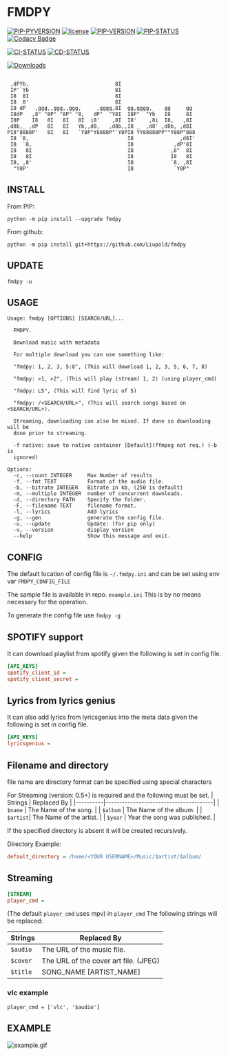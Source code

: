 # FMDPY

[![PIP-PYVERSION](https://img.shields.io/pypi/pyversions/fmdpy)](https://pypi.org/project/fmdpy/)
[![license](https://img.shields.io/github/license/liupold/fmdpy.svg)](https://github.com/liupold/fmdpy/blob/master/LICENSE)
[![PIP-VERSION](https://img.shields.io/pypi/v/fmdpy.svg)](https://pypi.org/project/fmdpy/)
[![PIP-STATUS](https://img.shields.io/pypi/status/fmdpy)](https://pypi.org/project/fmdpy/)
[![Codacy Badge](https://app.codacy.com/project/badge/Grade/95456cb6f9484d7fafb70ea3e43e9322)](https://www.codacy.com/gh/Liupold/fmdpy/dashboard?utm_source=github.com&amp;utm_medium=referral&amp;utm_content=Liupold/fmdpy&amp;utm_campaign=Badge_Grade)

[![CI-STATUS](https://github.com/Liupold/fmdpy/workflows/CI/badge.svg)](https://github.com/Liupold/fmdpy/actions?query=workflow%3A%22CI%22)
[![CD-STATUS](https://github.com/Liupold/fmdpy/workflows/CD/badge.svg)](https://github.com/Liupold/fmdpy/actions?query=workflow%3A%22CD%22)

[![Downloads](https://pepy.tech/badge/fmdpy)](https://pepy.tech/project/fmdpy)

```text

 ,dPYb,                            8I
 IP'`Yb                            8I
 I8  8I                            8I
 I8  8'                            8I
 I8 dP   ,ggg,,ggg,,ggg,     ,gggg,8I  gg,gggg,    gg     gg
 I8dP   ,8" "8P" "8P" "8,   dP"  "Y8I  I8P"  "Yb   I8     8I
 I8P    I8   8I   8I   8I  i8'    ,8I  I8'    ,8i  I8,   ,8I
,d8b,_ ,dP   8I   8I   Yb,,d8,   ,d8b,,I8 _  ,d8' ,d8b, ,d8I
PI8"8888P'   8I   8I   `Y8P"Y8888P"`Y8PI8 YY88888PP""Y88P"888
 I8 `8,                                I8               ,d8I'
 I8  `8,                               I8             ,dP'8I
 I8   8I                               I8            ,8"  8I
 I8   8I                               I8            I8   8I
 I8, ,8'                               I8            `8, ,8I
  "Y8P'                                I8             `Y8P"
```

## INSTALL
From PIP:
```shell
python -m pip install --upgrade fmdpy
```
From github:

```shell
python -m pip install git+https://github.com/Liupold/fmdpy
```
## UPDATE

```shell
fmdpy -u
```

## USAGE
```text
Usage: fmdpy [OPTIONS] [SEARCH/URL]...

  FMDPY.

  Download music with metadata

  For multiple download you can use something like:

  "fmdpy: 1, 2, 3, 5:8", (This will download 1, 2, 3, 5, 6, 7, 8)

  "fmdpy: >1, >2", (This will play (stream) 1, 2) (using player_cmd)

  "fmdpy: L5", (This will find lyric of 5)

  "fmdpy: /<SEARCH/URL>", (This will search songs based on <SEARCH/URL>).

  Streaming, downloading can also be mixed. If done so downloading will be
  done prior to streaming.

  -f native: save to native container [Default](ffmpeg not req.) (-b is
  ignored)

Options:
  -c, --count INTEGER     Max Number of results
  -f, --fmt TEXT          Format of the audio file.
  -b, --bitrate INTEGER   Bitrate in kb, (250 is default)
  -m, --multiple INTEGER  number of concurrent downloads.
  -d, --directory PATH    Specify the folder.
  -F, --filename TEXT     filename format.
  -l, --lyrics            Add lyrics
  -g, --gen               generate the config file.
  -u, --update            Update: (for pip only)
  -v, --version           display version
  --help                  Show this message and exit.
```

## CONFIG
The default location of config file is `~/.fmdpy.ini` and can be set
using env var `FMDPY_CONFIG_FILE`

The sample file is available in repo. `example.ini`
This is by no means necessary for the operation.

To generate the config file use `fmdpy -g`

## SPOTIFY support

It can download playlist from spotify given the following is set in
config file.
```ini
[API_KEYS]
spotify_client_id =
spotify_client_secret =
```
## Lyrics from lyrics genius
It can also add lyrics from lyricsgenius into the meta data given the following is set in config file.
```ini
[API_KEYS]
lyricsgenius =
```
## Filename and directory
file name are directory format can be specified using
special characters

For Streaming (version: 0.5+) is required and
the following must be set.
| Strings  | Replaced By                           |
|----------|---------------------------------------|
| `$name`  | The Name of the song.                 |
| `$album` | The Name of the album.                |
| `$artist`| The Name of the artist.               |
| `$year`  | Year the song was published.          |

If the specified directory is absent it will be created
recursively.

Directory Example:
```ini
default_directory = /home/<YOUR USERNAME>/Music/$artist/$album/
```

## Streaming

```ini
[STREAM]
player_cmd =
```
(The default `player_cmd` uses mpv)
in `player_cmd` The following strings will be replaced:

| Strings  | Replaced By                           |
|----------|---------------------------------------|
| `$audio` | The URL of the music file.            |
| `$cover` | The URL of the cover art file. (JPEG) |
| `$title` | SONG_NAME \[ARTIST_NAME\]             |

### vlc example
`player_cmd = ['vlc', '$audio']`

## EXAMPLE

![example.gif](example.gif)
